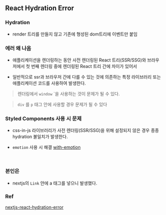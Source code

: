 

## React Hydration Error


### Hydration

- render 트리를 만들지 않고 기존에 형성된 dom트리에 이벤트만 붙임

### 에러 왜 나옴

- 애플리케이션을 렌더링하는 동안 사전 렌더링된 React 트리(SSR/SSG)와 브라우저에서 첫 번째 렌더링 중에 렌더링된 React 트리 간에 차이가 있어서


- 일반적으로 ssr과 브라우저 간에 다를 수 있는 것에 의존하는 특정 라이브러리 또는 애플리케이션 코드를 사용하여 발생한다.

> 렌더링에서 `window` `을 사용하는 것이 문제가 될 수 있다.

> `div` 를 `p` 태그 안에 사용할 경우 문제가 될 수 있다


### Styled Components 사용 시 문제

- css-in-js 라이브러리가 사전 렌더링(SSR/SSG)을 위해 설정되지 않은 경우 종종 hydration 불일치가 발생한다.

- `emotion` 사용 시 해결 [with-emotion](https://github.com/vercel/next.js/tree/canary/examples/with-emotion)


<br>


### 본인은

- nextjs의 `Link` 안에 a 태그를 넣으니 발생했다.



### Ref

[nextjs-react-hydration-error](https://nextjs.org/docs/messages/react-hydration-error)